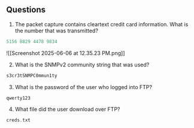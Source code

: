 
## Questions

1) The packet capture contains cleartext credit card information. What is the number that was transmitted?
```go
5156 8829 4478 9834
```
![[Screenshot 2025-06-06 at 12.35.23 PM.png]]

2) What is the SNMPv2 community string that was used?
```go
s3cr3tSNMPC0mmun1ty
```

3) What is the password of the user who logged into FTP?
```go
qwerty123
```

4) What file did the user download over FTP?
```go
creds.txt
```
